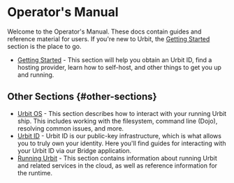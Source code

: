 # Operator's Manual

Welcome to the Operator's Manual. These docs contain guides and reference material for users. If you're new to Urbit, the [Getting Started](getting-started) section is the place to go.

- [Getting Started](getting-started) - This section will help you obtain an Urbit ID, find a hosting provider, learn how to self-host, and other things to get you up and running.

## Other Sections {#other-sections}
- [Urbit OS](os) - This section describes how to interact with your running Urbit ship. This includes working with the filesystem, command line (Dojo), resolving common issues, and more.
- [Urbit ID](id) - Urbit ID is our public-key infrastructure, which is what allows you to truly own your identity. Here you'll find guides for interacting with your Urbit ID via our Bridge application.
- [Running Urbit](running) - This section contains information about running Urbit and related services in the cloud, as well as reference information for the runtime.
